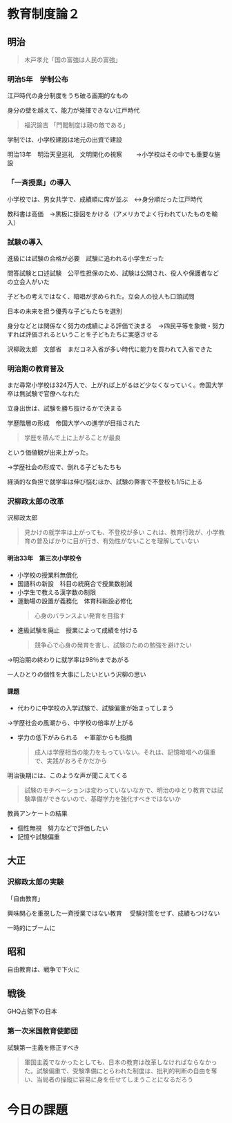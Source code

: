 # 教育制度論２

## 明治
> 木戸孝允「国の富強は人民の富強」

### 明治5年　学制公布
江戸時代の身分制度をうち破る画期的なもの

身分の壁を越えて、能力が発揮できない江戸時代

> 福沢諭吉
> 「門閥制度は親の敵である」

学制では、小学校建設は地元の出資で建設

明治13年　明治天皇巡礼　文明開化の視察
　　→小学校はその中でも重要な施設

### 「一斉授業」の導入

小学校では、男女共学で、成績順に席が並ぶ　↔身分順だった江戸時代

教科書は高価　→黒板に掛図をかける（アメリカでよく行われていたものを輸入）

### 試験の導入

進級には試験の合格が必要　試験に追われる小学生だった

問答試験と口述試験　公平性担保のため、試験は公開され、役人や保護者などの立会人がいた

子どもの考えではなく、暗唱が求められた。立会人の役人も口頭試問

日本の未来を担う優秀な子どもたちを選別

身分などとは関係なく努力の成績による評価で決まる　→四民平等を象徴・努力すれば評価されるということを子どもたちに実感させる

沢柳政太郎　文部省　まだコネ入省が多い時代に能力を買われて入省できた

### 明治期の教育普及
まだ尋常小学校は324万人で、上がれば上がるほど少なくなっていく。帝国大学卒は無試験で官僚へなれた

立身出世は、試験を勝ち抜けるかで決まる

学歴階層の形成　帝国大学への進学が目指された
> 学歴を積んで上に上がることが最良

という価値観が出来上がった。

→学歴社会の形成で、倒れる子どもたちも

経済的な負担で就学率は伸び悩むほか、試験の弊害で不登校も1/5に上る

### 沢柳政太郎の改革
沢柳政太郎

> 見かけの就学率は上がっても、不登校が多い
> これは、教育行政が、小学教育の普及ばかりに目が行き、有効性がないことを理解していない

#### 明治33年　第三次小学校令

* 小学校の授業料無償化
* 国語科の新設　科目の統廃合で授業数削減
* 小学生で教える漢字数の制限
* 運動場の設置が義務化　体育科新設必修化
  > 心身のバランスよい発育を目指す
* 進級試験を廃止　授業によって成績を付ける
  > 競争心で心身の発育を害し、試験のための勉強を避けたい

→明治期の終わりに就学率は98％まであがる

一人ひとりの個性を大事にしたいという沢柳の思い
#### 課題
* 代わりに中学校の入学試験で、試験偏重が始まってしまう

→学歴社会の風潮から、中学校の倍率が上がる

* 学力の低下がみられる　←軍部からも指摘
  > 成人は学歴相当の能力をもっていない。それは、記憶暗唱への偏重で、実践がおろそかだから

明治後期には、このような声が聞こえてくる
> 試験のモチベーションは変わっていないなかで、明治のゆとり教育では試験準備ができないので、基礎学力を強化すべきではないか

教員アンケートの結果
* 個性無視　努力などで評価したい
* 記憶や試験偏重

## 大正
### 沢柳政太郎の実験
「自由教育」

興味関心を重視した一斉授業ではない教育
　受験対策をせず、成績もつけない

一時的にブームに

## 昭和
自由教育は、戦争で下火に

## 戦後
GHQ占領下の日本

### 第一次米国教育使節団

試験第一主義を修正すべき
> 軍国主義でなかったとしても、日本の教育は改革しなければならなかった。試験偏重で、受験準備にとらわれた制度は、批判的判断の自由を奪い、当局者の操縦に容易に身を任せてしまうことになるだろう


# 今日の課題
## 

